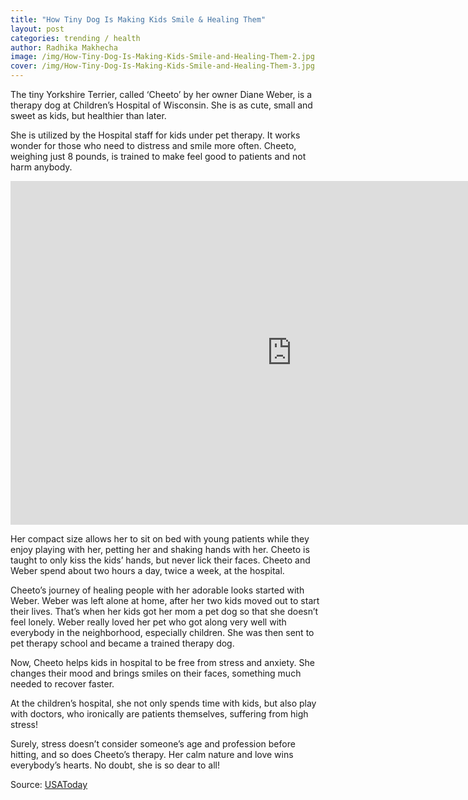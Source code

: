 ```yaml
---
title: "How Tiny Dog Is Making Kids Smile & Healing Them"
layout: post
categories: trending / health
author: Radhika Makhecha
image: /img/How-Tiny-Dog-Is-Making-Kids-Smile-and-Healing-Them-2.jpg
cover: /img/How-Tiny-Dog-Is-Making-Kids-Smile-and-Healing-Them-3.jpg
---
```


The tiny Yorkshire Terrier, called ‘Cheeto’ by her owner Diane Weber, is a therapy dog at Children’s Hospital of Wisconsin. She is as cute, small and sweet as kids, but healthier than later. 

She is utilized by the Hospital staff for kids under pet therapy. It works wonder for those who need to distress and smile more often. Cheeto, weighing just 8 pounds, is trained to make feel good to patients and not harm anybody. 

<iframe width="900" height="550" src="https://www.youtube.com/embed/QtpG6OgIuQA" frameborder="0" allowfullscreen></iframe>

Her compact size allows her to sit on bed with young patients while they enjoy playing with her, petting her and shaking hands with her. Cheeto is taught to only kiss the kids’ hands, but never lick their faces. Cheeto and Weber spend about two hours a day, twice a week, at the hospital.

Cheeto’s journey of healing people with her adorable looks started with Weber. Weber was left alone at home, after her two kids moved out to start their lives. That’s when her kids got her mom a pet dog so that she doesn’t feel lonely. Weber really loved her pet who got along very well with everybody in the neighborhood, especially children. She was then sent to pet therapy school and became a trained therapy dog.

Now, Cheeto helps kids in hospital to be free from stress and anxiety. She changes their mood and brings smiles on their faces, something much needed to recover faster.

At the children’s hospital, she not only spends time with kids, but also play with doctors, who ironically are patients themselves, suffering from high stress! 

Surely, stress doesn’t consider someone’s age and profession before hitting, and so does Cheeto’s therapy. Her calm nature and love wins everybody’s hearts. No doubt, she is so dear to all!

Source: [USAToday](http://www.usatoday.com/)